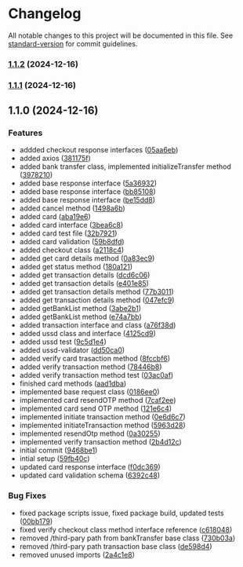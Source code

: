 # Changelog

All notable changes to this project will be documented in this file. See [standard-version](https://github.com/conventional-changelog/standard-version) for commit guidelines.

### [1.1.2](https://github.com/Adedoyin-Emmanuel/ercaspay-js-sdk/compare/v1.1.1...v1.1.2) (2024-12-16)

### [1.1.1](https://github.com/Adedoyin-Emmanuel/ercaspay-js-sdk/compare/v1.1.0...v1.1.1) (2024-12-16)

## 1.1.0 (2024-12-16)


### Features

* addded checkout response interfaces ([05aa6eb](https://github.com/Adedoyin-Emmanuel/ercaspay-js-sdk/commit/05aa6ebd4d88ba1033e57e259ed099185db74e2a))
* added axios ([381175f](https://github.com/Adedoyin-Emmanuel/ercaspay-js-sdk/commit/381175fdd99fde3a91525919e55701fd3548fe95))
* added bank transfer class, implemented initializeTransfer method ([3978210](https://github.com/Adedoyin-Emmanuel/ercaspay-js-sdk/commit/39782105fa6e22e5f1ebd7db1b23d79f80113d0a))
* added base response interface ([5a36932](https://github.com/Adedoyin-Emmanuel/ercaspay-js-sdk/commit/5a369328718bb0caf77c789b8ca017b2e3dda197))
* added base response interface ([bb85108](https://github.com/Adedoyin-Emmanuel/ercaspay-js-sdk/commit/bb85108d2aee9f75347e650bbbc061ca26ed03cc))
* added base response interface ([be15dd8](https://github.com/Adedoyin-Emmanuel/ercaspay-js-sdk/commit/be15dd8e63e0ecdb7da526c3ea5c2e923e87f9d4))
* added cancel method ([1498a6b](https://github.com/Adedoyin-Emmanuel/ercaspay-js-sdk/commit/1498a6be41f7944bf9195909e13a4c6bdcfb49ea))
* added card ([aba19e6](https://github.com/Adedoyin-Emmanuel/ercaspay-js-sdk/commit/aba19e67c1e614aa0ba33d10152ea90e7fd04cd1))
* added card interface ([3bea6c8](https://github.com/Adedoyin-Emmanuel/ercaspay-js-sdk/commit/3bea6c8b94a92acfcb6c0febc23f6ae48c29a722))
* added card test file ([32b7921](https://github.com/Adedoyin-Emmanuel/ercaspay-js-sdk/commit/32b7921856a4ba223304600a8cf6c1344f3fac7e))
* added card validation ([59b8dfd](https://github.com/Adedoyin-Emmanuel/ercaspay-js-sdk/commit/59b8dfd13583c5c96f295271cdab7148d315cfd9))
* added checkout class ([a2118c4](https://github.com/Adedoyin-Emmanuel/ercaspay-js-sdk/commit/a2118c42bc3ca5429a6c540516f4a18e224a95ef))
* added get card details method ([0a83ec9](https://github.com/Adedoyin-Emmanuel/ercaspay-js-sdk/commit/0a83ec9c26d022de5bb04f2b7a2a15be53d70bcc))
* added get status method ([180a121](https://github.com/Adedoyin-Emmanuel/ercaspay-js-sdk/commit/180a1214ece46e68c9e0b1efd50faa14ccb8eea5))
* added get transaction details ([dcd6c06](https://github.com/Adedoyin-Emmanuel/ercaspay-js-sdk/commit/dcd6c06fcc3db7674430df572161f9fbcd8ec21c))
* added get transaction details ([e401e85](https://github.com/Adedoyin-Emmanuel/ercaspay-js-sdk/commit/e401e858c740002c1bbdc7df3ff31b92d1146d97))
* added get transaction details method ([77b3011](https://github.com/Adedoyin-Emmanuel/ercaspay-js-sdk/commit/77b301192f41cd3c9316419142a4a84f33d75821))
* added get transaction details method ([047efc9](https://github.com/Adedoyin-Emmanuel/ercaspay-js-sdk/commit/047efc9cd927b1490ec324f1e7b8034d2eef42d0))
* added getBankList method ([3abe2b1](https://github.com/Adedoyin-Emmanuel/ercaspay-js-sdk/commit/3abe2b129a957196e6b1bd1f42dbbd9102b16135))
* added getBankList method ([e74a7bb](https://github.com/Adedoyin-Emmanuel/ercaspay-js-sdk/commit/e74a7bbe6852cee557c8847630f84b4c6f4a25a8))
* added transaction interface and class ([a76f38d](https://github.com/Adedoyin-Emmanuel/ercaspay-js-sdk/commit/a76f38d6bf929970af5339322df3cb7546707950))
* added ussd class and interface ([4125cd9](https://github.com/Adedoyin-Emmanuel/ercaspay-js-sdk/commit/4125cd9e7a166f9c96205d5f756d048c7378f05e))
* added ussd test ([9c5d1e4](https://github.com/Adedoyin-Emmanuel/ercaspay-js-sdk/commit/9c5d1e44e5c1bf5e4ce911140c01f6d11cb3c10b))
* added ussd-validator ([dd50ca0](https://github.com/Adedoyin-Emmanuel/ercaspay-js-sdk/commit/dd50ca0bbf21f776ce3c74f5a1146168b88d6cd8))
* added verify card trasaction method ([8fccbf6](https://github.com/Adedoyin-Emmanuel/ercaspay-js-sdk/commit/8fccbf690e3400a91404875eec86b2c5cdfb87be))
* added verify transaction method ([78446b8](https://github.com/Adedoyin-Emmanuel/ercaspay-js-sdk/commit/78446b8244b883f2174cd2e1bb4d347a52ad5cb7))
* added verify transaction method test ([03ac0af](https://github.com/Adedoyin-Emmanuel/ercaspay-js-sdk/commit/03ac0af344a70ef6b29a9163682ec20bc562abe3))
* finished card methods ([aad1dba](https://github.com/Adedoyin-Emmanuel/ercaspay-js-sdk/commit/aad1dba7e3dd90b1592fadfe0d062a4fa68f0118))
* implemented base request class ([0186ee0](https://github.com/Adedoyin-Emmanuel/ercaspay-js-sdk/commit/0186ee08d2e40ace9a74e5e62bf4dfc37641904b))
* implemented card resendOTP method ([7caf2ee](https://github.com/Adedoyin-Emmanuel/ercaspay-js-sdk/commit/7caf2ee43529713d1ad0af9447616f1cb476717e))
* implemented card send OTP method ([121e6c4](https://github.com/Adedoyin-Emmanuel/ercaspay-js-sdk/commit/121e6c4fdfc20efef8f9cd4d29ac56348ca4a837))
* implemented initiate transaction method ([0e6d6c7](https://github.com/Adedoyin-Emmanuel/ercaspay-js-sdk/commit/0e6d6c7c033a2a5b97df91ce66e3ea9e27b58375))
* implemented initiateTransaction method ([5963d28](https://github.com/Adedoyin-Emmanuel/ercaspay-js-sdk/commit/5963d284d54a44767b74162916a5da728905dd74))
* implemented resendOtp method ([0a30255](https://github.com/Adedoyin-Emmanuel/ercaspay-js-sdk/commit/0a302551ed9196f65b4612a5750f95ba2b70d96f))
* implemented verify transaction method ([2b4d12c](https://github.com/Adedoyin-Emmanuel/ercaspay-js-sdk/commit/2b4d12cebf1d24c665231f8e6e0accf78da828c5))
* initial commit ([9468be1](https://github.com/Adedoyin-Emmanuel/ercaspay-js-sdk/commit/9468be1048a99e24bd28b9f4987708b4f9c7bc36))
* intial setup ([59fb40c](https://github.com/Adedoyin-Emmanuel/ercaspay-js-sdk/commit/59fb40cebf95a1108ea201f159ea26f4b123b6c3))
* updated card response interface ([f0dc369](https://github.com/Adedoyin-Emmanuel/ercaspay-js-sdk/commit/f0dc369e20fc3a091b85241e8812f3d3ddd717b2))
* updated card validation schema ([6392c48](https://github.com/Adedoyin-Emmanuel/ercaspay-js-sdk/commit/6392c4846f5802fba065da98c0ae5fb2f8d37b31))


### Bug Fixes

* fixed package scripts issue, fixed package build, updated tests ([00bb179](https://github.com/Adedoyin-Emmanuel/ercaspay-js-sdk/commit/00bb179f1a40d7967445c98b6473d75d6bced855))
* fixed verify checkout class method interface reference ([c618048](https://github.com/Adedoyin-Emmanuel/ercaspay-js-sdk/commit/c61804861784e2978a7a536c1e3bfa64f8041653))
* removed /third-pary path from bankTransfer base class ([730b03a](https://github.com/Adedoyin-Emmanuel/ercaspay-js-sdk/commit/730b03a792f46a3f78feef5cc01d3b9178ac48dc))
* removed /third-pary path transaction base class ([de598d4](https://github.com/Adedoyin-Emmanuel/ercaspay-js-sdk/commit/de598d4481c23bcd4edb2af3a6d67bc7b0a66125))
* removed unused imports ([2a4c1e8](https://github.com/Adedoyin-Emmanuel/ercaspay-js-sdk/commit/2a4c1e8fc0579f84261dd761f045870344e5b018))
